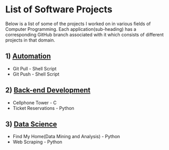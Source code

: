 # List of Software Projects
Below is a list of some of the projects I worked on in various fields of Computer Programming. Each application(sub-heading) has a corresponding GitHub branch associated with it which consists of different projects in that domain.

## 1) [Automation](https://github.com/akshayks612/Software/tree/automation)

* Git Pull - Shell Script
* Git Push - Shell Script

## 2) [Back-end Development](https://github.com/akshayks612/Software/tree/back-end)

* Cellphone Tower - C
* Ticket Reservations - Python

## 3) [Data Science](https://github.com/akshayks612/Software/tree/data-science)

* Find My Home(Data Mining and Analysis) - Python
* Web Scraping - Python
